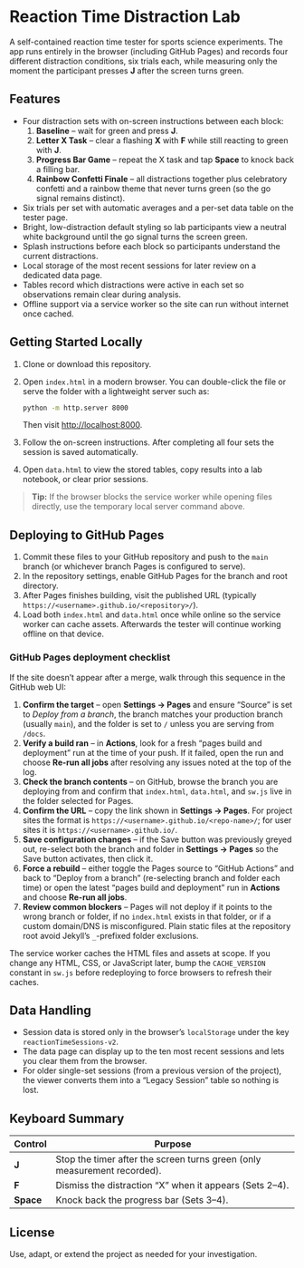 # Reaction Time Distraction Lab

A self-contained reaction time tester for sports science experiments. The app runs entirely in the browser (including GitHub Pages) and records four different distraction conditions, six trials each, while measuring only the moment the participant presses **J** after the screen turns green.

## Features

- Four distraction sets with on-screen instructions between each block:
  1. **Baseline** – wait for green and press **J**.
  2. **Letter X Task** – clear a flashing **X** with **F** while still reacting to green with **J**.
  3. **Progress Bar Game** – repeat the X task and tap **Space** to knock back a filling bar.
  4. **Rainbow Confetti Finale** – all distractions together plus celebratory confetti and a rainbow theme that never turns green (so the go signal remains distinct).
- Six trials per set with automatic averages and a per-set data table on the tester page.
- Bright, low-distraction default styling so lab participants view a neutral white background until the go signal turns the screen green.
- Splash instructions before each block so participants understand the current distractions.
- Local storage of the most recent sessions for later review on a dedicated data page.
- Tables record which distractions were active in each set so observations remain clear during analysis.
- Offline support via a service worker so the site can run without internet once cached.

## Getting Started Locally

1. Clone or download this repository.
2. Open `index.html` in a modern browser. You can double-click the file or serve the folder with a lightweight server such as:

   ```bash
   python -m http.server 8000
   ```

   Then visit <http://localhost:8000>.
3. Follow the on-screen instructions. After completing all four sets the session is saved automatically.
4. Open `data.html` to view the stored tables, copy results into a lab notebook, or clear prior sessions.

> **Tip:** If the browser blocks the service worker while opening files directly, use the temporary local server command above.

## Deploying to GitHub Pages

1. Commit these files to your GitHub repository and push to the `main` branch (or whichever branch Pages is configured to serve).
2. In the repository settings, enable GitHub Pages for the branch and root directory.
3. After Pages finishes building, visit the published URL (typically `https://<username>.github.io/<repository>/`).
4. Load both `index.html` and `data.html` once while online so the service worker can cache assets. Afterwards the tester will continue working offline on that device.

### GitHub Pages deployment checklist

If the site doesn’t appear after a merge, walk through this sequence in the GitHub web UI:

1. **Confirm the target** – open **Settings → Pages** and ensure “Source” is set to *Deploy from a branch*, the branch matches your production branch (usually `main`), and the folder is set to `/` unless you are serving from `/docs`.
2. **Verify a build ran** – in **Actions**, look for a fresh “pages build and deployment” run at the time of your push. If it failed, open the run and choose **Re-run all jobs** after resolving any issues noted at the top of the log.
3. **Check the branch contents** – on GitHub, browse the branch you are deploying from and confirm that `index.html`, `data.html`, and `sw.js` live in the folder selected for Pages.
4. **Confirm the URL** – copy the link shown in **Settings → Pages**. For project sites the format is `https://<username>.github.io/<repo-name>/`; for user sites it is `https://<username>.github.io/`.
5. **Save configuration changes** – if the Save button was previously greyed out, re-select both the branch and folder in **Settings → Pages** so the Save button activates, then click it.
6. **Force a rebuild** – either toggle the Pages source to “GitHub Actions” and back to “Deploy from a branch” (re-selecting branch and folder each time) or open the latest “pages build and deployment” run in **Actions** and choose **Re-run all jobs**.
7. **Review common blockers** – Pages will not deploy if it points to the wrong branch or folder, if no `index.html` exists in that folder, or if a custom domain/DNS is misconfigured. Plain static files at the repository root avoid Jekyll’s `_`-prefixed folder exclusions.

The service worker caches the HTML files and assets at scope. If you change any HTML, CSS, or JavaScript later, bump the `CACHE_VERSION` constant in `sw.js` before redeploying to force browsers to refresh their caches.

## Data Handling

- Session data is stored only in the browser’s `localStorage` under the key `reactionTimeSessions-v2`.
- The data page can display up to the ten most recent sessions and lets you clear them from the browser.
- For older single-set sessions (from a previous version of the project), the viewer converts them into a “Legacy Session” table so nothing is lost.

## Keyboard Summary

| Control | Purpose |
| ------- | ------- |
| **J** | Stop the timer after the screen turns green (only measurement recorded). |
| **F** | Dismiss the distraction “X” when it appears (Sets 2–4). |
| **Space** | Knock back the progress bar (Sets 3–4). |

## License

Use, adapt, or extend the project as needed for your investigation.
